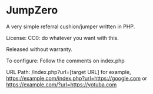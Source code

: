 # JumpZero
A very simple referral cushion/jumper written in PHP.

License: CC0: do whatever you want with this.

Released without warranty.

To configure: Follow the comments on index.php

URL Path: /index.php?url=[target URL]
for example, https://example.com/index.php?url=https://google.com
or https://example.com/?url=https://yotuba.com
